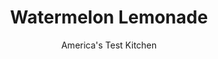 ---
layout: ../../layouts/MarkdownPostLayout.astro
title: Watermelon Lemonade
author: America's Test Kitchen
pubDate: 2023-03-15
description: "Homemade lemonade is refreshing, invigorating, and much better than store-bought. It’s also easier to make than you might think."
image_url: https://res.cloudinary.com/hksqkdlah/image/upload/ar_1:1,c_fill,dpr_2.0,f_auto,fl_lossy.progressive.strip_profile,g_faces:auto,q_auto:low,w_344/31075_sfs-easy-lemonade-watermelon-1
tags: ["Fruit"]
calories: 1399
protein: 
carbohydrates: 45
fats: 
fiber: 
ingredients: ["1 1/2 cups, sugar","4 cups coarsely chopped seedless, watermelon","2 , lemons, sliced thin, seeds and ends discarded, plus 2 cups juice (12 lemons)","6 cups, cold water"]
serves: 8
time: "15 minutes, plus 1 hour chilling"
instructions: ["Using potato masher, mash sugar, watermelon, and half of lemon slices in large bowl until fruit is thoroughly crushed and sugar is completely wet, about 3 minutes.","Add water and lemon juice and whisk until sugar is completely dissolved, about 1 minute. Strain mixture through fine-mesh strainer set over large bowl or pitcher, pressing on solids to extract as much juice as possible. Discard solids.","Add remaining lemon slices to strained lemonade and chill for at least 1 hour. Serve."]
nutrition: ["118 mg Potassium","12 mg Phosphorus","17 mg Calcium","11 mg Magnesium","8 mg Sodium","18 mg Vitamin C","4 µg Folate (food)","42 g Sugars","268 g Water","45 g Carbs","4 µg Folate equivalent (total)","21 µg Vitamin A","174 kcal Energy","37 g Sugars, added","1399 calories"]
notes: "When purchasing lemons, choose large ones that give to gentle pressure; hard lemons have thicker skin and yield less juice. Lemons are commonly waxed to prevent moisture loss, increase shelf life, and protect from bruising during shipping. Scrub them with a vegetable brush under running water to remove wax, or buy organic lemons. Don’t worry about the seeds in the extracted juice; the entire mixture is strained at the end of the recipe. Serve poured over ice, if desired. Note that we recommend chilling the lemonade for 1 hour prior to serving."
---